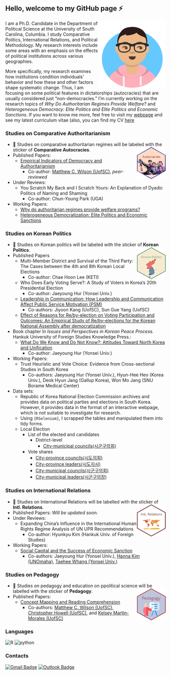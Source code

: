 ## Hello, welcome to my GitHub page ⚡
<img src= "avataaars.png"  width="210" height= "210" align="right" />

I am a Ph.D. Candidate in the Department of Political Science at the University of South Carolina, Columbia. I study Comparative Politics, International Relations, and Political Methodology. My research interests include some areas with an emphasis on the effects of political institutions across various geographies.

More specifically, my research examines how institutions condition individuals’ behavior and how these and other factors shape systematic change. Thus, I am focusing on some political features in dictatorships (autocracies) that are usually considered just “non-democracies.” I’m currently working on the research topics of *Why Do Authoritarian Regimes Provide Welfare?* and *Heterogeneous Democracy: Elite Politics and Elite Politics and Economic Sanctions*. If you want to know me more, feel free to visit my [webpage](https://www.sanghoon-park.com/) and see my latest curriculum vitae (also, you can find my CV [here](https://sanghoon-park.com/cv/cv_sanghoon_latest.pdf)

### Studies on Comparative Authoritarianism  
- 💬 Studies on comparative authoritarian regimes will be labeled with the sticker of **Comparative Autocracies**.
<img src="autocrats.png" width="90" height= "100" align="right" /> <br />  
- Published Papers: 
  - [Empirical Indicators of Democracy and Authoritarianism](https://www.oxfordbibliographies.com/view/document/obo-9780199756223/obo-9780199756223-0348.xml?rskey=tdWYwB&result=1&q=Empirical+Indicators+of+Democracy+and+Authoritarianism#firstMatch) 
    - Co-author: [Matthew C. Wilson (UofSC)](http://matthewcharleswilson.com/), *peer-reviewed*
- Under Reviews:
  - You Scratch My Back and I Scratch Yours: An Explanation of Dyadic Politics of Naming and Shaming <br>
    - Co-author: Chun-Young Park (UGA)
- Working Papers: 
  - [Why do authoritarian regimes provide welfare programs?](https://github.com/pherephobia/Authoritarian.Welfare)
  - [Heterogeneous Democratization: Elite Politics and Economic Sanctions](https://github.com/pherephobia/HeteroDem)

### Studies on Korean Politics 
- 💬 Studies on Korean politics will be labeled with the sticker of **Korean Politics**.
<img src="Korean Politics.png" width="90" height= "100" align="right" /> <br />  
- Published Papers
  - Multi-Member District and Survival of the Third Party: The Cases between the 4th and 8th Korean Local Elections
    - Co-author: Chae Hoon Lee (KETI)
  - Who Does Early Voting Serve?: A Study of Voters in Korea’s 20th Presidential Election
    - Co-author: Jaeyoung Hur (Yonsei Univ.)
  - [Leadership in Communication: How Leadership and Communication Affect Public Service Motivation (PSM)](https://github.com/pherephobia/05_KIPA-KAPA)
    - Co-authors: Jiyoon Kang (UofSC), Sun Gue Yang (UofSC)
  - [Effect of Reasons for Re/by-election on Voting Participation and Outcomes: An Empirical Study of Re/by-elections for the Korean National Assembly after democratization](https://github.com/pherephobia/03_KR_REBYELECTION_TURNOUT)
- Book chapter In *Issues and Perspectives in Korean Peace Process.* Hankuk University of Foreign Studies Knowledge Press.:
  - [What Do We Know and Do Not Know?: Attitudes Toward North Korea and Unification](https://github.com/pherephobia/2020_Panmunjom)
    - Co-author: Jaeyoung Hur (Yonsei Univ.)
- Working Papers: 
  - Trust Heuristic and Vote Choice: Evidence from Cross-sectional Studies in South Korea 
    -  Co-authors: Jaeyoung Hur (Yonsei Univ.), Hyun-Hee Heo (Korea Univ.), Deok Hyun Jang (Gallup Korea), Won Mo Jang (SNU Borame Medical Center)
- Data sets:
  - Republic of Korea National Election Commission archives and provides data on political parties and elections in South Korea. However, it provides data in the format of an interactive webpage, which is not suitable to investigate for research.
  - Using `{RSelenium}`, I scrapped the tables and manipulated them into tidy forms.
  - Local Election
    - List of the elected and candidates
      - District-level
        - [City-municipal councils(시군구의회)](https://github.com/pherephobia/electoral_archive/blob/main/%E1%84%8C%E1%85%B5%E1%84%87%E1%85%A1%E1%86%BC%E1%84%89%E1%85%A5%E1%86%AB%E1%84%80%E1%85%A5%20%E1%84%80%E1%85%B5%E1%84%8E%E1%85%A9%E1%84%8B%E1%85%B4%E1%84%92%E1%85%AC%20%E1%84%8C%E1%85%B5%E1%84%8B%E1%85%A7%E1%86%A8%E1%84%80%E1%85%AE(06-22).csv)
    - Vote shares
      - [City-province councils(시도의회)](https://github.com/pherephobia/electoral_archive/blob/main/%E1%84%89%E1%85%B5%E1%84%83%E1%85%A9%E1%84%8B%E1%85%B4%E1%84%92%E1%85%AC%E1%84%89%E1%85%A5%E1%86%AB%E1%84%80%E1%85%A5.xlsx)
      - [City-province leaders(시도지사)](https://github.com/pherephobia/electoral_archive/blob/main/%E1%84%89%E1%85%B5%E1%84%83%E1%85%A9%E1%84%8C%E1%85%B5%E1%84%89%E1%85%A1%E1%84%89%E1%85%A5%E1%86%AB%E1%84%80%E1%85%A5.xlsx)
      - [City-municipal councils(시군구의회)](https://github.com/pherephobia/electoral_archive/blob/main/%E1%84%89%E1%85%B5%E1%84%80%E1%85%AE%E1%86%AB%E1%84%80%E1%85%AE%E1%84%8B%E1%85%B4%E1%84%92%E1%85%AC%E1%84%89%E1%85%A5%E1%86%AB%E1%84%80%E1%85%A5.xlsx)
      - [City-municipal leaders(시군구의장)](https://github.com/pherephobia/electoral_archive/blob/main/%E1%84%89%E1%85%B5%E1%84%80%E1%85%AE%E1%86%AB%E1%84%80%E1%85%AE%E1%84%8B%E1%85%B4%E1%84%8C%E1%85%A1%E1%86%BC%E1%84%89%E1%85%A5%E1%86%AB%E1%84%80%E1%85%A5.xlsx)

### Studies on International Relations
- 💬 Studies on International Relations will be labelled with the sticker of **Intl. Relations**.
<img src="IR.png" width="90" height= "100" align="right" /> <br />  
- Published Papers: *Will be updated soon.*
- Under Reviews:
  - Expanding China’s Influence in the International Human Rights Regime Analysis of UN UPR Recommendations
    - Co-author: Hyunkyu Kim (Hankuk Univ. of Foreign Studies)
- Working Papers:
  - [Social Capital and the Success of Economic Sanction](https://github.com/pherephobia/SCEconSanction)
    - Co-authors: Jaeyoung Hur (Yonsei Univ.), [Hanna Kim (UNOmaha)](https://www.unomaha.edu/college-of-arts-and-sciences/political-science/about-us/directory/hannah-june-kim.php), [Taehee Whang (Yonsei Univ.)](https://yonsei.pure.elsevier.com/en/persons/taehee-whang)


### Studies on Pedagogy
- 💬 Studies on pedagogy and education on ppolitical science will be labelled with the sticker of **Pedagogy**.
<img src="pedagogy.png" width="90" height= "100" align="right" /> <br />  
- Published Papers: 
  - [Concept Mapping and Reading Comprehension](https://www.tandfonline.com/doi/abs/10.1080/15512169.2023.2164861?journalCode=upse20)
    - Co-authors: [Matthew C. Wilson (UofSC)](http://matthewcharleswilson.com/), [Christopher Howell (UofSC)](https://sites.google.com/view/c-e-howell), and [Kelsey Martin-Morales (UofSC)](https://www.kelseymartinmorales.com/)

 ### Languages
![R](https://img.shields.io/badge/R-%E2%98%85%E2%98%85%E2%98%85%E2%98%85%E2%98%85-0696D7?style=plastic&logo=R&logoColor=white) ![python](https://img.shields.io/badge/Python-%E2%98%85%E2%98%85%E2%98%85%E2%98%86%E2%98%86-3DDC84?style=plastic&logo=python&logoColor=white) 

### Contacts
[![Gmail Badge](https://img.shields.io/badge/Gmail-d14836?style=flat-square&logo=Gmail&logoColor=white&link=mailto:pherephobia@gmail.com)](mailto:pherephobia@gmail.com) 
[![Outlook Badge](https://img.shields.io/badge/email--000?style=social&logo=microsoft-outlook&logoColor=0078d4&link=mailto:walafif81@gmail.com)](mailto:sp23@email.sc.edu)
<!--
**pherephobia/pherephobia** is a ✨ _special_ ✨ repository because its `README.md` (this file) appears on your GitHub profile.

Here are some ideas to get you started:

- 🔭 I’m currently working on ...
- 🌱 I’m currently learning ...
- 👯 I’m looking to collaborate on ...
- 🤔 I’m looking for help with ...
- 💬 Ask me about ...
- 📫 How to reach me: ...
- 😄 Pronouns: ...
- ⚡ Fun fact: ...
-->

